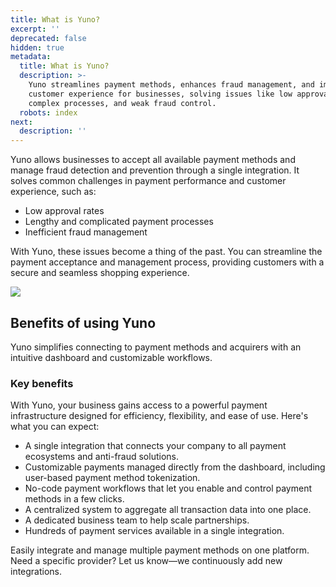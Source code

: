 ```yaml
---
title: What is Yuno?
excerpt: ''
deprecated: false
hidden: true
metadata:
  title: What is Yuno?
  description: >-
    Yuno streamlines payment methods, enhances fraud management, and improves
    customer experience for businesses, solving issues like low approval rates,
    complex processes, and weak fraud control.
  robots: index
next:
  description: ''
---
```

Yuno allows businesses to accept all available payment methods and manage fraud detection and prevention through a single integration. It solves common challenges in payment performance and customer experience, such as:  

* Low approval rates  
* Lengthy and complicated payment processes  
* Inefficient fraud management  

With Yuno, these issues become a thing of the past. You can streamline the payment acceptance and management process, providing customers with a secure and seamless shopping experience.

![](https://files.readme.io/2b5357c12d09086043aba183e06fd8f0081f7933ac69d577d006eb5845e7cee0-desktop_overview.png)  

## Benefits of using Yuno

Yuno simplifies connecting to payment methods and acquirers with an intuitive dashboard and customizable workflows.  

### Key benefits

With Yuno, your business gains access to a powerful payment infrastructure designed for efficiency, flexibility, and ease of use. Here's what you can expect:  

* A single integration that connects your company to all payment ecosystems and anti-fraud solutions.  
* Customizable payments managed directly from the dashboard, including user-based payment method tokenization.  
* No-code payment workflows that let you enable and control payment methods in a few clicks.  
* A centralized system to aggregate all transaction data into one place.  
* A dedicated business team to help scale partnerships.  
* Hundreds of payment services available in a single integration.  

Easily integrate and manage multiple payment methods on one platform. Need a specific provider? Let us know—we continuously add new integrations.